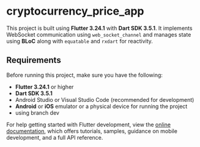 # cryptocurrency_price_app

This project is built using **Flutter 3.24.1** with **Dart SDK 3.5.1**. It implements WebSocket communication using `web_socket_channel` and manages state using **BLoC** along with `equatable` and `rxdart` for reactivity.

## Requirements

Before running this project, make sure you have the following:

- **Flutter 3.24.1** or higher
- **Dart SDK 3.5.1**
- Android Studio or Visual Studio Code (recommended for development)
- **Android** or **iOS** emulator or a physical device for running the project
- using branch dev

For help getting started with Flutter development, view the
[online documentation](https://docs.flutter.dev/), which offers tutorials,
samples, guidance on mobile development, and a full API reference.
